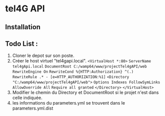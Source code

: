 # tel4G API #
## Installation ##

Todo List :
-------

1. Cloner le depot sur son poste.
2. Créer le host virtuel "tel4gapi.local".
`<VirtualHost *:80>`
	`ServerName tel4gApi.local`
	`DocumentRoot C:/wamp64/www/projectTel4gAPI/web`
	`RewriteEngine On`
    `RewriteCond %{HTTP:Authorization} ^(.)`
   ` RewriteRule .* - [e=HTTP_AUTHORIZATION:%1]`
	`<Directory  "C:/wamp64/www/projectTel4gAPI/web">`
        `Options Indexes FollowSymLinks`
        `AllowOverride All`
        `Require all granted`
	`</Directory>`
`</VirtualHost>`
3. Modifier le chemin du  Directory et DocumentRoot si le projet n'est dans celle indiquée.
4. les informations du parameters.yml se trouvent dans le parameters.yml.dist